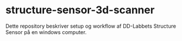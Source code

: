 # structure-sensor-3d-scanner
 Dette repository beskriver setup og workflow af DD-Labbets Structure Sensor på en windows computer. 
